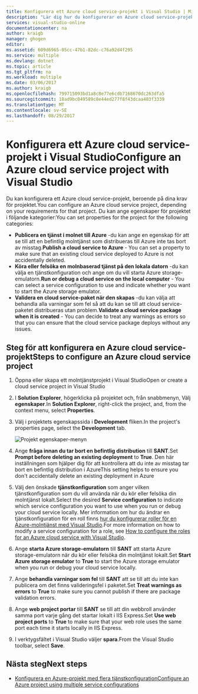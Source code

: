 ```yaml
---
title: Konfigurera ett Azure cloud service-projekt i Visual Studio | Microsoft Docs
description: "Lär dig hur du konfigurerar en Azure cloud service-projekt i Visual Studio, beroende på dina krav för projektet."
services: visual-studio-online
documentationcenter: na
author: kraigb
manager: ghogen
editor: 
ms.assetid: 609d6965-05cc-47b1-82dc-c76a92d4f295
ms.service: multiple
ms.devlang: dotnet
ms.topic: article
ms.tgt_pltfrm: na
ms.workload: multiple
ms.date: 03/06/2017
ms.author: kraigb
ms.openlocfilehash: 799715093bd1a8c8e77e6cdb7168670dc263dfa5
ms.sourcegitcommit: 18ad9bc049589c8e44ed277f8f43dcaa483f3339
ms.translationtype: MT
ms.contentlocale: sv-SE
ms.lasthandoff: 08/29/2017
---
```

# <a name="configure-an-azure-cloud-service-project-with-visual-studio"></a><span data-ttu-id="af157-103">Konfigurera ett Azure cloud service-projekt i Visual Studio</span><span class="sxs-lookup"><span data-stu-id="af157-103">Configure an Azure cloud service project with Visual Studio</span></span>
<span data-ttu-id="af157-104">Du kan konfigurera ett Azure cloud service-projekt, beroende på dina krav för projektet.</span><span class="sxs-lookup"><span data-stu-id="af157-104">You can configure an Azure cloud service project, depending on your requirements for that project.</span></span> <span data-ttu-id="af157-105">Du kan ange egenskaper för projektet i följande kategorier:</span><span class="sxs-lookup"><span data-stu-id="af157-105">You can set properties for the project for the following categories:</span></span>

- <span data-ttu-id="af157-106">**Publicera en tjänst i molnet till Azure** -du kan ange en egenskap för att se till att en befintlig molntjänst som distribueras till Azure inte tas bort av misstag.</span><span class="sxs-lookup"><span data-stu-id="af157-106">**Publish a cloud service to Azure** - You can set a property to make sure that an existing cloud service deployed to Azure is not accidentally deleted.</span></span>
- <span data-ttu-id="af157-107">**Köra eller felsöka en molnbaserad tjänst på den lokala datorn** -du kan välja en tjänstkonfiguration och ange om du vill starta Azure storage-emulatorn.</span><span class="sxs-lookup"><span data-stu-id="af157-107">**Run or debug a cloud service on the local computer** - You can select a service configuration to use and indicate whether you want to start the Azure storage emulator.</span></span>
- <span data-ttu-id="af157-108">**Validera en cloud service-paket när den skapas** -du kan välja att behandla alla varningar som fel så att du kan se till att cloud service-paketet distribueras utan problem.</span><span class="sxs-lookup"><span data-stu-id="af157-108">**Validate a cloud service package when it is created** - You can decide to treat any warnings as errors so that you can ensure that the cloud service package deploys without any issues.</span></span> 

## <a name="steps-to-configure-an-azure-cloud-service-project"></a><span data-ttu-id="af157-109">Steg för att konfigurera en Azure cloud service-projekt</span><span class="sxs-lookup"><span data-stu-id="af157-109">Steps to configure an Azure cloud service project</span></span>
1. <span data-ttu-id="af157-110">Öppna eller skapa ett molntjänstprojekt i Visual Studio</span><span class="sxs-lookup"><span data-stu-id="af157-110">Open or create a cloud service project in Visual Studio</span></span>

1. <span data-ttu-id="af157-111">I **Solution Explorer**, högerklicka på projektet och, från snabbmenyn, Välj **egenskaper**.</span><span class="sxs-lookup"><span data-stu-id="af157-111">In **Solution Explorer**, right-click the project, and, from the context menu, select **Properties**.</span></span>
   
1. <span data-ttu-id="af157-112">Välj i projektets egenskapssida i **Development** fliken.</span><span class="sxs-lookup"><span data-stu-id="af157-112">In the project's properties page, select the **Development** tab.</span></span>

    ![Projekt egenskaper-menyn](./media/vs-azure-tools-configuring-an-azure-project/solution-explorer-project-properties-menu.png)

1. <span data-ttu-id="af157-114">Ange **fråga innan du tar bort en befintlig distribution** till **SANT**.</span><span class="sxs-lookup"><span data-stu-id="af157-114">Set **Prompt before deleting an existing deployment** to **True**.</span></span> <span data-ttu-id="af157-115">Den här inställningen som hjälper dig för att kontrollera att du inte av misstag tar bort en befintlig distribution i Azure</span><span class="sxs-lookup"><span data-stu-id="af157-115">This setting helps to ensure you don't accidentally delete an existing deployment in Azure</span></span>

1. <span data-ttu-id="af157-116">Välj den önskade **tjänstkonfiguration** som anger vilken tjänstkonfiguration som du vill använda när du kör eller felsöka din molntjänst lokalt.</span><span class="sxs-lookup"><span data-stu-id="af157-116">Select the desired **Service configuration** to indicate which service configuration you want to use when you run or debug your cloud service locally.</span></span> <span data-ttu-id="af157-117">Mer information om hur du ändrar en tjänstkonfiguration för en roll finns [hur du konfigurerar roller för en Azure-molntjänst med Visual Studio](./vs-azure-tools-configure-roles-for-cloud-service.md).</span><span class="sxs-lookup"><span data-stu-id="af157-117">For more information on how to modify a service configuration for a role, see [How to configure the roles for an Azure cloud service with Visual Studio](./vs-azure-tools-configure-roles-for-cloud-service.md).</span></span>

1. <span data-ttu-id="af157-118">Ange **starta Azure storage-emulatorn** till **SANT** att starta Azure storage-emulatorn när du kör eller felsöka din molntjänst lokalt.</span><span class="sxs-lookup"><span data-stu-id="af157-118">Set **Start Azure storage emulator** to **True** to start the Azure storage emulator when you run or debug your cloud service locally.</span></span>

1. <span data-ttu-id="af157-119">Ange **behandla varningar som fel** till **SANT** att se till att du inte kan publicera om det finns valideringsfel i paketet.</span><span class="sxs-lookup"><span data-stu-id="af157-119">Set **Treat warnings as errors** to **True** to make sure you cannot publish if there are package validation errors.</span></span>

1. <span data-ttu-id="af157-120">Ange **web project portar** till **SANT** se till att din webbroll använder samma port varje gång det startar lokalt i IIS Express.</span><span class="sxs-lookup"><span data-stu-id="af157-120">Set **Use web project ports** to **True** to make sure that your web role uses the same port each time it starts locally in IIS Express.</span></span>

1. <span data-ttu-id="af157-121">I verktygsfältet i Visual Studio väljer **spara**.</span><span class="sxs-lookup"><span data-stu-id="af157-121">From the Visual Studio toolbar, select **Save**.</span></span>

## <a name="next-steps"></a><span data-ttu-id="af157-122">Nästa steg</span><span class="sxs-lookup"><span data-stu-id="af157-122">Next steps</span></span>
- [<span data-ttu-id="af157-123">Konfigurera en Azure-projekt med flera tjänstkonfiguration</span><span class="sxs-lookup"><span data-stu-id="af157-123">Configure an Azure project using multiple service configurations</span></span>](vs-azure-tools-multiple-services-project-configurations.md)

